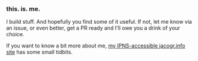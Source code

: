 ### this. is. me.

I build stuff. And hopefully you find some of it useful. If not, let me know via an issue, or even better, get a PR ready and I'll owe you a drink of your choice.

If you want to know a bit more about me, [my IPNS-accessible jacogr.info site](https://jacogr.info/) has some small tidbits. 

